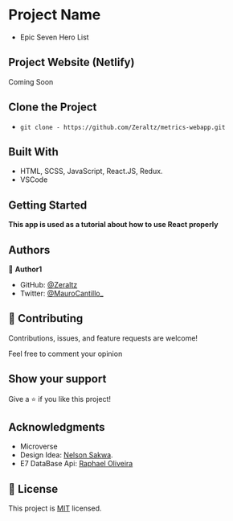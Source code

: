 # Project Name

- Epic Seven Hero List

## Project Website (Netlify)

Coming Soon

## Clone the Project

- `git clone - https://github.com/Zeraltz/metrics-webapp.git`

## Built With

- HTML, SCSS, JavaScript, React.JS, Redux.
- VSCode

## Getting Started

**This app is used as a tutorial about how to use React properly**

## Authors

👤 **Author1**

- GitHub: [@Zeraltz](https://github.com/Zeraltz)
- Twitter: [@MauroCantillo\_](https://twitter.com/MauroCantillo_)

## 🤝 Contributing

Contributions, issues, and feature requests are welcome!

Feel free to comment your opinion

## Show your support

Give a ⭐️ if you like this project!

## Acknowledgments

- Microverse
- Design Idea: [Nelson Sakwa](https://www.behance.net/sakwadesignstudio).
- E7 DataBase Api: [Raphael Oliveira](https://www.linkedin.com/in/raphaelddl/?locale=en_US)

## 📝 License

This project is [MIT](/LICENSE) licensed.
